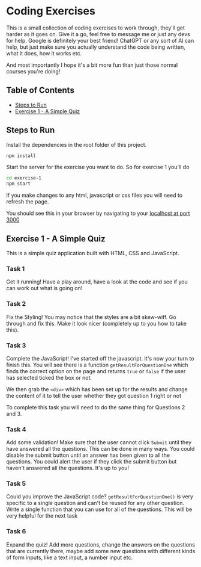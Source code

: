 # Coding Exercises <!-- omit in toc -->

This is a small collection of coding exercises to work through, they'll get harder as it goes on. Give it a go, feel free to message me or just any devs for help. Google is definitely your best friend! ChatGPT or any sort of AI can help, but just make sure you actually understand the code being written, what it does, how it works etc.

And most importantly I hope it's a bit more fun than just those normal courses you're doing!

## Table of Contents <!-- omit in toc -->

- [Steps to Run](#steps-to-run)
- [Exercise 1 - A Simple Quiz](#exercise-1---a-simple-quiz)

## Steps to Run

Install the dependencies in the root folder of this project.

```sh
npm install
```

Start the server for the exercise you want to do. So for exercise 1 you'll do

```sh
cd exercise-1
npm start
```

If you make changes to any html, javascript or css files you will need to refresh the page.

You should see this in your browser by navigating to your [localhost at port 3000](http://localhost:3000/index.html)

## Exercise 1 - A Simple Quiz

This is a simple quiz application built with HTML, CSS and JavaScript.

### Task 1 <!-- omit in toc -->

Get it running! Have a play around, have a look at the code and see if you can work out what is going on!

### Task 2 <!-- omit in toc -->

Fix the Styling! You may notice that the styles are a bit skew-wiff. Go through and fix this. Make it look nicer (completely up to you how to take this).

### Task 3 <!-- omit in toc -->

Complete the JavaScript! I've started off the javascript. It's now your turn to finish this. You will see there is a function `getResultForQuestionOne` which finds the correct option on the page and returns `true` or `false` if the user has selected ticked the box or not.

We then grab the `<div>` which has been set up for the results and change the content of it to tell the user whether they got question 1 right or not

To complete this task you will need to do the same thing for Questions 2 and 3.

### Task 4 <!-- omit in toc -->

Add some validation! Make sure that the user cannot click `Submit` until they have answered all the questions. This can be done in many ways. You could disable the submit button until an answer has been given to all the questions. You could alert the user if they click the submit button but haven't answered all the questions. It's up to you!

### Task 5 <!-- omit in toc -->

Could you improve the JavaScript code? `getResultForQuestionOne()` is very specific to a single question and can't be reused for any other question. Write a single function that you can use for all of the questions. This will be very helpful for the next task

### Task 6 <!-- omit in toc -->

Expand the quiz! Add more questions, change the answers on the questions that are currently there, maybe add some new questions with different kinds of form inputs, like a text input, a number input etc.
